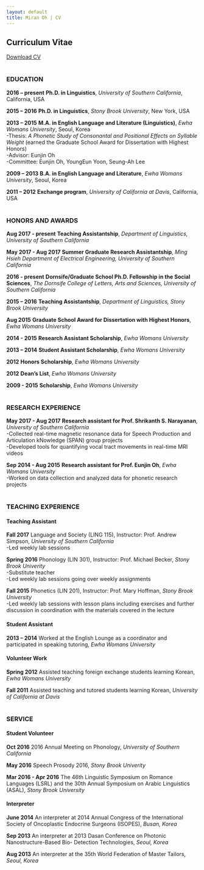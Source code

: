 ```yaml
---
layout: default
title: Miran Oh | CV
---
```

<body class="cv"></body>

## Curriculum Vitae

<span id="download-cv">[Download CV](http://miranoh.github.io/uploads/CV_miranoh.pdf)</span>  
<br>

### EDUCATION

<span class="cv-year">**2016 – present**</span>
<span style="width: 85%;">**Ph.D. in Linguistics**, _University of Southern California_, California, USA</span>  

<span class="cv-year">**2015 – 2016**</span>
<span style="width: 85%;">**Ph.D. in Linguistics**, _Stony Brook University_, New York, USA</span>  

<span class="year_superlong">**2013 – 2015**</span>
<span style="width: 85%;">**M.A. in English Language and Literature (Linguistics)**, _Ewha Womans University_, Seoul, Korea  
-Thesis: _A Phonetic Study of Consonantal and Positional Effects on Syllable Weight_ (earned the Graduate School Award for Dissertation with Highest Honors)  
-Advisor: Eunjin Oh  
-Committee: Eunjin Oh, YoungEun Yoon, Seung-Ah Lee</span>  

<span class="cv-year">**2009 – 2013**</span>
<span style="width: 85%;">**B.A. in English Language and Literature**, _Ewha Womans University_, Seoul, Korea</span>  

<span class="cv-year">**2011 – 2012**</span>
<span style="width: 85%;">**Exchange program**, _University of California at Davis_, California, USA</span>  
<br>

### HONORS AND AWARDS

<span class="cv-year">**Aug 2017 - present**</span>
<span style="width: 85%;">**Teaching Assistantship**, _Department of Linguistics, University of Southern California_</span>

<span class="cv-year">**May 2017 - Aug 2017**</span>
<span style="width: 85%;">**Summer Graduate Research Assistantship**, _Ming Hsieh Department of Electrical Engineering, University of Southern California_</span>

<span class="cv-year">**2016 - present**</span>
<span style="width: 85%;">**Dornsife/Graduate School Ph.D. Fellowship in the Social Sciences**, _The Dornsife College of Letters, Arts and Sciences, University of Southern California_</span>

<span class="cv-year">**2015 – 2016**</span>
<span style="width: 85%;">**Teaching Assistantship**, _Department of Linguistics, Stony Brook University_</span>

<span class="cv-year">**Aug 2015**</span>
<span style="width: 85%;">**Graduate School Award for Dissertation with Highest Honors**, _Ewha Womans University_</span>

<span class="cv-year">**2014 - 2015**</span>
<span style="width: 85%;">**Research Assistant Scholarship**, _Ewha Womans University_</span>

<span class="cv-year">**2013 – 2014**</span>
<span style="width: 85%;">**Student Assistant Scholarship**, _Ewha Womans University_</span>

<span class="cv-year">**2012**</span>
<span style="width: 85%;">**Honors Scholarship**, _Ewha Womans University_</span>

<span class="cv-year">**2012**</span>
<span style="width: 85%;">**Dean’s List**, _Ewha Womans University_</span>

<span class="cv-year">**2009 - 2015**</span>
<span style="width: 85%;">**Scholarship**, _Ewha Womans University_</span>  
<br>

### RESEARCH EXPERIENCE

<span class="year_long">**May 2017 - Aug 2017**</span>
<span style="width: 85%;">**Research assistant for Prof. Shrikanth S. Narayanan**, _University of Southern California_  
-Collected real-time magnetic resonance data for Speech Production and Articulation kNowledge (SPAN) group projects  
-Developed tools for quantifying vocal tract movements in real-time MRI videos</span>

<span class="cv-year">**Sep 2014 - Aug 2015**</span>
<span style="width: 85%;">**Research assistant for Prof. Eunjin Oh**, _Ewha Womans University_  
-Worked on data collection and analyzed data for phonetic research projects</span>  
<br>

### TEACHING EXPERIENCE
#### Teaching Assistant
<span class="year">**Fall 2017**</span>
<span style="width: 85%;">Language and Society (LING 115), Instructor: Prof. Andrew Simpson, _University of Southern California_  
-Led weekly lab sessions</span>

<span class="year">**Spring 2016**</span>
<span style="width: 85%;">Phonology (LIN 301), Instructor: Prof. Michael Becker, _Stony Brook Univerity_  
-Substitute teacher  
-Led weekly lab sessions going over weekly assignments</span>

<span class="year">**Fall 2015**</span>
<span style="width: 85%;">Phonetics (LIN 201), Instructor: Prof. Mary Hoffman, _Stony Brook University_  
-Led weekly lab sessions with lesson plans including exercises and further discussion in coordination with the materials covered in the lecture</span>

#### Student Assistant
<span class="cv-year">**2013 – 2014**</span>
<span style="width: 85%;">Worked at the English Lounge as a coordinator and participated in speaking tutoring, _Ewha Womans University_</span>

#### Volunteer Work
<span class="cv-year">**Spring 2012**</span>
<span style="width: 85%;">Assisted teaching foreign exchange students learning Korean, _Ewha Womans University_</span>

<span class="cv-year">**Fall 2011**</span>
<span style="width: 85%;">Assisted teaching and tutored students learning Korean, _University of California at Davis_</span>  
<br>
  
### SERVICE
#### Student Volunteer
<span class="cv-year">**Oct 2016**</span>
<span style="width: 85%;">2016 Annual Meeting on Phonology, _University of Southern California_</span>

<span class="cv-year">**May 2016**</span>
<span style="width: 85%;">Speech Prosody 2016, _Stony Brook Univerity_</span>

<span class="cv-year">**Mar 2016 - Apr 2016**</span>
<span style="width: 85%;">The 46th Linguistic Symposium on Romance Languages (LSRL) and the 30th Annual Symposium on Arabic Linguistics (ASAL), _Stony Brook University_</span>

#### Interpreter
<span class="cv-year">**June 2014**</span>
<span style="width: 85%;">An interpreter at 2014 Annual Congress of the International Society of Oncoplastic Endocrine Surgeons (ISOPES), _Busan, Korea_</span>

<span class="cv-year">**Sep 2013**</span>
<span style="width: 85%;">An interpreter at 2013 Dasan Conference on Photonic Nanostructure-Based Bio- Detection Technologies, _Seoul, Korea_</span>

<span class="cv-year">**Aug 2013**</span>
<span style="width: 85%;">An interpreter at the 35th World Federation of Master Tailors, _Seoul, Korea_</span>
